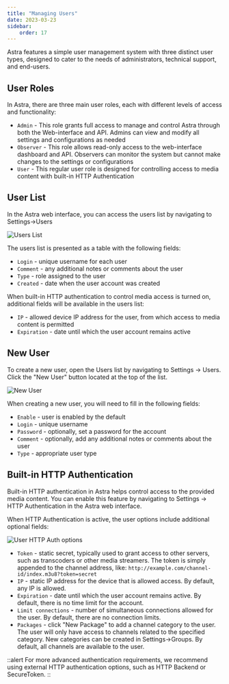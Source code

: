 ```yaml
---
title: "Managing Users"
date: 2023-03-23
sidebar:
    order: 17
---
```


Astra features a simple user management system with three distinct user types, designed to cater to the needs of administrators, technical support, and end-users.

## User Roles

In Astra, there are three main user roles, each with different levels of access and functionality:

- `Admin` - This role grants full access to manage and control Astra through both the Web-interface and API. Admins can view and modify all settings and configurations as needed
- `Observer` - This role allows read-only access to the web-interface dashboard and API. Observers can monitor the system but cannot make changes to the settings or configurations
- `User` - This regular user role is designed for controlling access to media content with built-in HTTP Authentication

## User List

In the Astra web interface, you can access the users list by navigating to Settings->Users

![Users List](https://cdn.cesbo.com/help/astra/admin-guide/settings/users/users.png)

The users list is presented as a table with the following fields:

- `Login` - unique username for each user
- `Comment` - any additional notes or comments about the user
- `Type` - role assigned to the user
- `Created` - date when the user account was created

When built-in HTTP authentication to control media access is turned on, additional fields will be available in the users list:

- `IP` - allowed device IP address for the user, from which access to media content is permitted
- `Expiration` - date until which the user account remains active

## New User

To create a new user, open the Users list by navigating to Settings -> Users. Click the "New User" button located at the top of the list.

![New User](https://cdn.cesbo.com/help/astra/admin-guide/settings/users/new-user.png)

When creating a new user, you will need to fill in the following fields:

- `Enable` - user is enabled by the default
- `Login` - unique username
- `Password` - optionally, set a password for the account
- `Comment` - optionally, add any additional notes or comments about the user
- `Type` - appropriate user type

## Built-in HTTP Authentication

Built-in HTTP authentication in Astra helps control access to the provided media content. You can enable this feature by navigating to Settings -> HTTP Authentication in the Astra web interface.

When HTTP Authentication is active, the user options include additional optional fields:

![User HTTP Auth options](https://cdn.cesbo.com/help/astra/admin-guide/settings/users/user-auth.png)

- `Token` - static secret, typically used to grant access to other servers, such as transcoders or other media streamers. The token is simply appended to the channel address, like: `http://example.com/channel-id/index.m3u8?token=secret`
- `IP` - static IP address for the device that is allowed access. By default, any IP is allowed.
- `Expiration` - date until which the user account remains active. By default, there is no time limit for the account.
- `Limit connections` - number of simultaneous connections allowed for the user. By default, there are no connection limits.
- `Packages` - click "New Package" to add a channel category to the user. The user will only have access to channels related to the specified category. New categories can be created in Settings->Groups. By default, all channels are available to the user.

::alert
For more advanced authentication requirements, we recommend using external HTTP authentication options, such as HTTP Backend or SecureToken.
::
